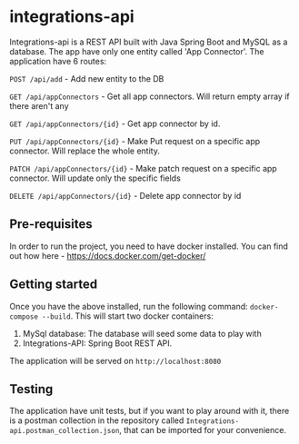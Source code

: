 # integrations-api
Integrations-api is a REST API built with Java Spring Boot and MySQL as a database. The app have only one entity called 'App Connector'. The application have 6 routes:

`POST /api/add` - Add new entity to the DB

`GET /api/appConnectors` - Get all app connectors. Will return empty array if there aren't any

`GET /api/appConnectors/{id}` - Get app connector by id. 

`PUT /api/appConnectors/{id}` - Make Put request on a specific app connector. Will replace the whole entity.

`PATCH /api/appConnectors/{id}` - Make patch request on a specific app connector. Will update only the specific fields

`DELETE /api/appConnectors/{id}` - Delete app connector by id

## Pre-requisites
In order to run the project, you need to have docker installed. You can find out how here - https://docs.docker.com/get-docker/


## Getting started
Once you have the above installed, run the following command:
`docker-compose --build`. This will start two docker containers:
1. MySql database: The database will seed some data to play with
2. Integrations-API: Spring Boot REST API.

The application will be served on `http://localhost:8080`

## Testing
The application have unit tests, but if you want to play around with it, there is a postman collection in the repository called `Integrations-api.postman_collection.json`, that can be imported for your convenience.
